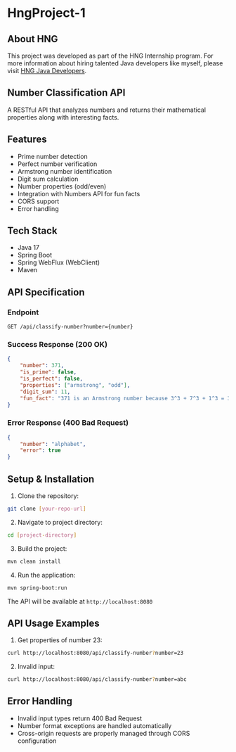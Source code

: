 # HngProject-1
## About HNG

This project was developed as part of the HNG Internship program. For more information about hiring talented
Java developers like myself, please visit [HNG Java Developers](https://hng.tech/hire/java-developers).

## Number Classification API

A RESTful API that analyzes numbers and returns their mathematical properties along with interesting facts.

## Features

- Prime number detection
- Perfect number verification
- Armstrong number identification
- Digit sum calculation
- Number properties (odd/even)
- Integration with Numbers API for fun facts
- CORS support
- Error handling

## Tech Stack

- Java 17
- Spring Boot
- Spring WebFlux (WebClient)
- Maven

## API Specification

### Endpoint

```
GET /api/classify-number?number={number}
```

### Success Response (200 OK)

```json
{
    "number": 371,
    "is_prime": false,
    "is_perfect": false,
    "properties": ["armstrong", "odd"],
    "digit_sum": 11,
    "fun_fact": "371 is an Armstrong number because 3^3 + 7^3 + 1^3 = 371"
}
```

### Error Response (400 Bad Request)

```json
{
    "number": "alphabet",
    "error": true
}
```

## Setup & Installation

1. Clone the repository:
```bash
git clone [your-repo-url]
```

2. Navigate to project directory:
```bash
cd [project-directory]
```

3. Build the project:
```bash
mvn clean install
```

4. Run the application:
```bash
mvn spring-boot:run
```

The API will be available at `http://localhost:8080`


## API Usage Examples

1. Get properties of number 23:
```bash
curl http://localhost:8080/api/classify-number?number=23
```

2. Invalid input:
```bash
curl http://localhost:8080/api/classify-number?number=abc
```

## Error Handling

- Invalid input types return 400 Bad Request
- Number format exceptions are handled automatically
- Cross-origin requests are properly managed through CORS configuration


